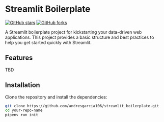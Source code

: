 # Streamlit Boilerplate

[![GitHub stars](https://img.shields.io/github/stars/andresgarcia106/streamlit_boilerplate.svg?style=social&label=Star)](https://github.com/andresgarcia106/streamlit_boilerplate)
[![GitHub forks](https://img.shields.io/github/forks/andresgarcia106/streamlit_boilerplate.svg?style=social&label=Fork)](https://github.com/andresgarcia106/streamlit_boilerplate/fork)

A Streamlit boilerplate project for kickstarting your data-driven web applications. This project provides a basic structure and best practices to help you get started quickly with Streamlit.

## Features
TBD

## Installation

Clone the repository and install the dependencies:

```bash
git clone https://github.com/andresgarcia106/streamlit_boilerplate.git your-repo-name
cd your-repo-name
pipenv run init